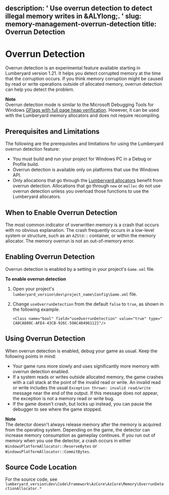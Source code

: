 description: ' Use overrun detection to detect illegal memory writes in &ALYlong;. '
slug: memory-management-overrun-detection
title: Overrun Detection
---
# Overrun Detection<a name="memory-management-overrun-detection"></a>

Overrun detection is an experimental feature available starting in Lumberyard version 1\.21\. It helps you detect corrupted memory at the time that the corruption occurs\. If you think memory corruption might be caused by read or write operations outside of allocated memory, overrun detection can help you detect the problem\.

**Note**  
Overrun detection mode is similar to the Microsoft Debugging Tools for Windows [GFlags with full page heap verification](https://docs.microsoft.com/en-us/windows-hardware/drivers/debugger/gflags-and-pageheap)\. However, it can be used with the Lumberyard memory allocators and does not require recompiling\.

## Prerequisites and Limitations<a name="memory-management-overrun-detection-prerequisites-and-limitations"></a>

The following are the prerequisites and limitations for using the Lumberyard overrun detection feature:
+ You must build and run your project for Windows PC in a Debug or Profile build\.
+ Overrun detection is available only on platforms that use the Windows API\.
+ Only allocations that go through the [Lumberyard allocators](memory-allocators.md) benefit from overrun detection\. Allocations that go through `new` or `malloc` do not use overrun detection unless you overload those functions to use the Lumberyard allocators\.

## When to Enable Overrun Detection<a name="memory-management-overrun-detection-when-to-enable"></a>

The most common indicator of overwritten memory is a crash that occurs with no obvious explanation\. The crash frequently occurs in a low\-level system or structure, such as an `AZStd::` container, or within the memory allocator\. The memory overrun is not an out\-of\-memory error\.

## Enabling Overrun Detection<a name="memory-management-overrun-detection-enabling"></a>

Overrun detection is enabled by a setting in your project's `Game.xml` file\.

**To enable overrun detection**

1. Open your project's `lumberyard_version\dev\project_name\Config\Game.xml` file\.

1. Change `useOverrunDetection` from the default `false` to `true`, as shown in the following example\.

   ```
   <Class name="bool" field="useOverrunDetection" value="true" type="{A0CA880C-AFE4-43CB-926C-59AC48496112}"/> 
   ```

## Using Overrun Detection<a name="memory-management-overrun-detection-using"></a>

When overrun detection is enabled, debug your game as usual\. Keep the following points in mind:
+ Your game runs more slowly and uses significantly more memory with overrun detection enabled\.
+ If a system reads or writes outside allocated memory, the game crashes with a call stack at the point of the invalid read or write\. An invalid read or write includes the usual `Exception thrown: invalid read/write` message near the end of the output\. If this message does not appear, the exception is not a memory read or write bug\.
+ If the game doesn't crash, but locks up instead, you can pause the debugger to see where the game stopped\.

**Note**  
The detector doesn't always release memory after the memory is acquired from the operating system\. Depending on the game, the detector can increase memory consumption as gameplay continues\. If you run out of memory when you use the detector, a crash occurs in either `WindowsPlatformAllocator::ReserveBytes` or `WindowsPlatformAllocator::CommitBytes`\.

## Source Code Location<a name="memory-management-overrun-detection-source-code"></a>

For the source code, see `lumberyard_version\dev\Code\Framework\AzCore\AzCore\Memory\OverrunDetectionAllocator.*`